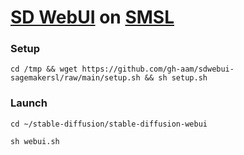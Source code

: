 # [SD WebUI](https://github.com/AUTOMATIC1111/stable-diffusion-webui) on [SMSL](https://studiolab.sagemaker.aws)

### Setup
```
cd /tmp && wget https://github.com/gh-aam/sdwebui-sagemakersl/raw/main/setup.sh && sh setup.sh
```

### Launch
```
cd ~/stable-diffusion/stable-diffusion-webui
```
```
sh webui.sh
```
